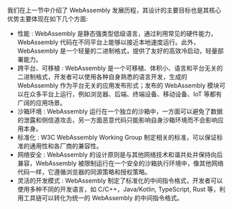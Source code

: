 我们在上一节中介绍了 WebAssembly 发展历程，其设计的主要目标也是其核心优势主要体现在如下几个方面:

* 性能 : WebAssembly 是静态强类型低级语言，通过利用常见的硬件能力，WebAssembly 代码在不同平台上能够以接近本地速度运行。此外，WebAssembly 是一个轻量的二进制格式，提供了友好的高效冷启动，轻量部署能力。
* 跨平台、可移植 : WebAssembly 是一个可移植、体积小、语言和平台无关的二进制格式，开发者可以使用各种自身熟悉的语言开发，生成的 WebAssembly 作为平台无关的应用发布形式；发布的 WebAssembly 模块可以在众多平台上运行，例如浏览器、后端、终端设备、移动设备、IoT 等都有广阔的应用场景。
* 沙箱环境 : WebAssembly 运行在一个独立的沙箱中，一方面可以避免了数据的泄露和侧信道攻击，另一方面恶意代码只能影响自身沙箱环境而不会影响应用本身。
* 标准化 : W3C WebAssembly Working Group 制定相关的标准，可以保证标准的通用性和各厂商的兼容性。
* 网络安全 : WebAssembly 的设计原则是与其他网络技术和谐共处并保持向后兼容，WebAssembly 被限制运行在一个安全的沙箱执行环境中，像其他网络代码一样，它遵循浏览器的同源策略和授权策略。
* 灵活的开发模式 : WebAssembly 制定了标准化的中间指令格式，开发者可以使用多种不同的开发语言，如 C/C++，Java/Kotlin, TypeScript, Rust 等，利用工具链可以转化为统一的 WebAssembly 的中间指令格式。
